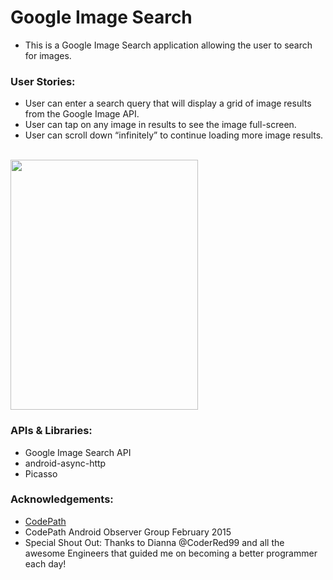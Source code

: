 # Google Image Search

- This is a Google Image Search application allowing the user to search for images. 

### User Stories:

- User can enter a search query that will display a grid of image results from the Google Image API.
- User can tap on any image in results to see the image full-screen.
- User can scroll down “infinitely” to continue loading more image results.

<br>
<img src="http://i1369.photobucket.com/albums/ag238/sugarcoder/CodePath/GoogleImage_zpslr8mff2i.png" border="0" width="300" height="400" />


### APIs & Libraries: 

- Google Image Search API
- android-async-http
- Picasso

### Acknowledgements: 

- <a href="http://www.codepath.com">CodePath</a>
- CodePath Android Observer Group February 2015
- Special Shout Out: Thanks to Dianna @CoderRed99 and all the awesome Engineers that guided me on becoming a better programmer each day!


